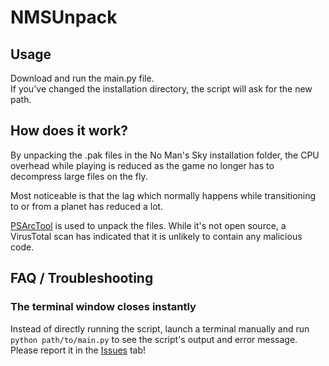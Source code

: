 # NMSUnpack

## Usage
Download and run the main.py file.  
If you've changed the installation directory, the script will ask for the new path.

## How does it work?
By unpacking the .pak files in the No Man's Sky installation folder, the CPU overhead while playing is reduced as the game no longer has to decompress large files on the fly.

Most noticeable is that the lag which normally happens while transitioning to or from a planet has reduced a lot.

[PSArcTool](https://github.com/periander/PSArcTool) is used to unpack the files. While it's not open source, a VirusTotal scan has indicated that it is unlikely to contain any malicious code.

## FAQ / Troubleshooting
### The terminal window closes instantly
Instead of directly running the script, launch a terminal manually and run `python path/to/main.py` to see the script's output and error message.
Please report it in the [Issues](https://github.com/Swarkin/NMSUnpack/issues) tab!
